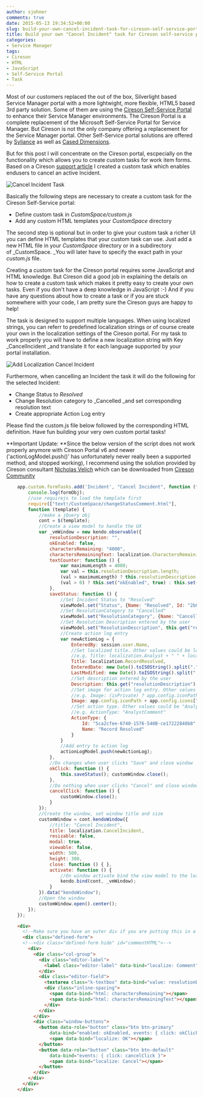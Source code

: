 ```yaml
---
author: sjohner
comments: true
date: 2015-05-13 19:34:52+00:00
slug: build-your-own-cancel-incident-task-for-cireson-self-service-portal
title: Build your own "Cancel Incident" task for Cireson self-service portal
categories:
- Service Manager
tags:
- Cireson
- HTML
- JavaScript
- Self-Service Portal
- Task
---
```


Most of our customers replaced the out of the box, Silverlight based Service Manager portal with a more lightwight, more flexible, HTML5 based 3rd party solution. Some of them are using the [Cireson Self-Service Portal](http://cireson.com/apps/self-service-portal/) to enhance their Service Manager environments. The Cireson Portal is a complete replacement of the Microsoft Self-Service Portal for Service Manager. But Cireson is not the only company offering a replacement for the Service Manager portal. Other Self-Service portal solutions are offered by [Syliance](http://itnetx.ch) as well as [Cased Dimensions](http://www.caseddimensions.com/scsm_self_service_portal/).

But for this post I will concentrate on the Cireson portal, escpecially on the functionality which allows you to create custom tasks for work item forms. Based on a Cireson [support article](https://support.cireson.com/KnowledgeBase/View/52?selectedtab=enduser) I created a custom task which enables endusers to cancel an active Incident.

![Cancel Incident Task](/images/cancelincidenttask.png?w=604)

Basically the following steps are necessary to create a custom task for the Cireson Self-Service portal:

* Define custom task in _CustomSpace/custom.js_
* Add any custom HTML templates your _CustomSpace_ directory

The second step is optional but in order to give your custom task a richer UI you can define HTML templates that your custom task can use. Just add a new HTML file in your _CustomSpace_ directory or in a subdirectory of _CustomSpace. _You will later have to specify the exact path in your _custom.js_ file.

Creating a custom task for the Cireson portal requires some JavaScript and HTML knowledge. But Cireson did a good job in explaining the details on how to create a custom task which makes it pretty easy to create your own tasks. Even if you don't have a deep knowledge in JavaScript :-) And if you have any questions about how to create a task or if you are stuck somewhere with your code, I am pretty sure the Cireson guys are happy to help!

The task is designed to support multiple languages. When using localized strings, you can referr to predefined localization strings or of course create your own in the localization settings of the Cireson portal. For my task to work properly you will have to define a new localization string with Key _CancelIncident _and translate it for each language supported by your portal installation.

![Add Localization Cancel Incident](/images/addlocalizationcancelincident.png?w=604)

Furthermore, when cancelling an Incident the task it will do the following for the selected Incident:

* Change Status to _Resolved_
* Change Resolution category to _Cancelled _and set corresponding resolution text
* Create appropriate Action Log entry

Please find the custom.js file below followed by the corresponding HTML definition. Have fun building your very own custom portal tasks!

**Important Update: **Since the below version of the script does not work properly anymore with Cireson Portal v6 and newer ('actionLogModel.push()' has unfortunately never really been a supported method, and stopped working), I recommend using the solution provided by Cireson consultant [Nicholas Velich](https://community.cireson.com/profile/Nicholas_Velich) which can be downloaded from [Cireson Community](https://us.v-cdn.net/6026663/uploads/editor/yq/sh9ruf4v6s79.zip)

```javascript
    app.custom.formTasks.add('Incident', "Cancel Incident", function (formObj, viewModel) {
    	console.log(formObj);
    	//use requirejs to load the template first 
    	require(["text!/CustomSpace/changeStatusComment.html"],
    	function (template) { 
    		//make a jQuery obj 
    		cont = $(template);
    		//Create a view model to handle the UX 
    		var _vmWindow = new kendo.observable({
    			resolutionDescription: "",
    			okEnabled: false,
    			charactersRemaining: "4000",
    			charactersRemainingText: localization.CharactersRemaining,
    			textCounter: function () { 
    				var maximumLength = 4000;
    				var val = this.resolutionDescription.length; 
    				(val > maximumLength) ? this.resolutionDescription.substring(0, maximumLength) : this.set("charactersRemaining", maximumLength - val);
    				(val > 0) ? this.set("okEnabled", true) : this.set("okEnabled", false); 
    			}, 
    			saveStatus: function () { 
    				//Set Incident Status to "Resolved"
    				viewModel.set("Status", {Name: "Resolved", Id: "2b8830b6-59f0-f574-9c2a-f4b4682f1681"});
    				//Set ResolutionCategory to "Cancelled"
    				viewModel.set("ResolutionCategory", {Name: "Cancelled", Id: "c72b161a-c065-f391-ab4d-5794308bd495"}); 
    				//Set Resolution Description entered by the user
    				viewModel.set("ResolutionDescription", this.get("resolutionDescription"));
    				//Create action log entry
    				var newActionLog = {
    					EnteredBy: session.user.Name,
    					//Set localized title. Other values could be localization.Comment, localization.Analyst or localization.EndUser
    					//e.g. Title: localization.Analyst + " " + localization.Comment
    					Title: localization.RecordResolved,
    					EnteredDate: new Date().toISOString().split(".")[0],
    					LastModified: new Date().toISOString().split(".")[0],
    					//Set description entered by the user
    					Description: this.get("resolutionDescription"),
    					//Set image for action log entry. Other values could be "comment" or "privateComment"
    					//e.g. Image: (isPrivate) ? app.config.iconPath + app.config.icons["privateComment"] : app.config.iconPath + app.config.icons["comment"],
    					Image: app.config.iconPath + app.config.icons["Record Resolved"],
    					//Set action type. Other values could be "AnalystComment" or "EndUserComment"
    					//e.g. ActionType: "AnalystComment"
    					ActionType: {
    						Id: "5ca2cfee-6740-1576-540B-ce17222840b8",
    						Name: "Record Resolved"
                        }
    				} 
    				//Add entry to action log
    				actionLogModel.push(newActionLog); 
    			},
    			//Do changes when user clicks "Save" and close window 			
    			okClick: function () { 
    				this.saveStatus(); customWindow.close(); 
    			},
    			//Do nothing when user clicks "Cancel" and close window
    			cancelClick: function () { 
    				customWindow.close(); 
    			} 
    		}); 
    		//Create the window, set window title and size
    		customWindow = cont.kendoWindow({ 
    			//title: "Cancel Incident", 
    			title: localization.CancelIncident,
    			resizable: false, 
    			modal: true, 
    			viewable: false, 
    			width: 500, 
    			height: 300, 
    			close: function () { }, 
    			activate: function () { 
    				//On window activate bind the view model to the loaded template content 
    				kendo.bind(cont, _vmWindow); 
    			} 
    		}).data("kendoWindow"); 
    		//Open the window 
    		customWindow.open().center(); 
    	}); 
    });
```

```html
    <div>
      <!--Make sure you have an outer div if you are putting this in a kendo window-->
      <div class="defined-form">
      <!--<div class="defined-form hide" id="commentHTML">-->
        <div>
          <div class="col-group">
            <div class="editor-label">
              <label class="editor-label" data-bind="localize: Comment">
            </div>
            <div class="editor-field">
              <textarea class="k-textbox" data-bind="value: resolutionDescription, events: {keyup:textCounter}" data-value-update="keyup" rows="7"></textarea>
              <div class="inline-spacing">
    			<span data-bind="html: charactersRemaining"></span>
                <span data-bind="html: charactersRemainingText"></span>
              </div>
            </div>
          </div>
          <div class="window-buttons">
            <button data-role="button" class="btn btn-primary" 
    			data-bind="enabled: okEnabled, events: { click: okClick }">
                <span data-bind="localize: OK"></span>
            </button>
    	    <button data-role="button" class="btn btn-default" 
    			data-bind="events: { click: cancelClick }">
                <span data-bind="localize: Cancel"></span>
    		</button>
          </div>
        </div>
      </div>
    </div>
```